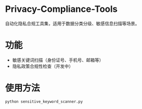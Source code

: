 # Privacy-Compliance-Tools
自动化隐私合规工具集，适用于数据分类分级、敏感信息扫描等场景。

# 功能
- 敏感关键词扫描（身份证号、手机号、邮箱等）
- 隐私政策合规性检查（开发中）

# 使用方法
```bash
python sensitive_keyword_scanner.py
